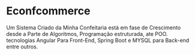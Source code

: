 # Econfcommerce
Um Sistema Criado da  Minha Confeitaria  está em fase de Crescimento desde a  Parte de Algoritmos, Programação estruturada, ate POO. tecnologias Angular Para Front-End, Spring Boot e MYSQL para Back-end  entre outros.

